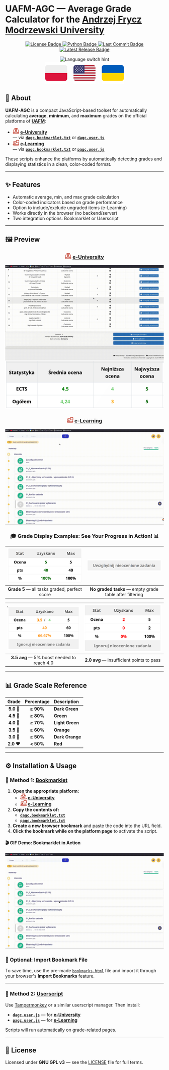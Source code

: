 # **UAFM-AGC** — **Average Grade Calculator for the [Andrzej Frycz Modrzewski University](https://uafm.edu.pl/)**

<p align="center">
  <a href="https://github.com/Anghkooey/uafm_agc/blob/main/LICENSE">
    <img src="https://img.shields.io/github/license/Anghkooey/uafm_agc?style=for-the-badge" alt="License Badge">
  </a>
  <a href="https://www.python.org/">
    <img src="https://img.shields.io/badge/Python-3776AB?style=for-the-badge&logo=python&logoColor=white" alt="Python Badge">
  </a>
  <a href="https://github.com/Anghkooey/uafm_agc/commits/main">
    <img src="https://img.shields.io/github/last-commit/Anghkooey/uafm_agc?style=for-the-badge" alt="Last Commit Badge">
  </a>
  <a href="https://github.com/Anghkooey/uafm_agc/releases">
    <img src="https://img.shields.io/github/release/Anghkooey/uafm_agc?style=for-the-badge" alt="Latest Release Badge">
  </a>
</p>

<p align="center">
<img src="https://img.shields.io/badge/🌏%20Click%20a%20flag%20to%20switch%20language-darkblue?style=for-the-badge" alt="Language switch hint"><br>
  <a href="docs/pl.md"><img src="assets/flags/pl_icon.svg" width="70" alt="Polski"></a>
     
  <a href="README.md"><img src="assets/flags/en_icon.svg" width="70" alt="English"></a>
     
  <a href="docs/ua.md"><img src="assets/flags/ua_icon.svg" width="70" alt="Українська"></a>
</p>

## 📌 About

**UAFM-AGC** is a compact JavaScript-based toolset for automatically calculating **average**, **minimum**, and **maximum** grades on the official platforms of [**UAFM**](https://uafm.edu.pl/):

- <img src="assets/uafm_icons/dziekanat.svg" width="20"> [**e-University**](https://dziekanat.uafm.edu.pl)  
  — via [**`dagc.bookmarklet.txt`**](txt/dagc.bookmarklet.txt) or [**`dagc.user.js`**](js/dagc.user.js)
- <img src="assets/uafm_icons/platforma.svg" width="20"> [**e-Learning**](https://platforma.uafm.edu.pl)  
  — via [**`pagc.bookmarklet.txt`**](txt/pagc.bookmarklet.txt) or [**`pagc.user.js`**](js/pagc.user.js)

These scripts enhance the platforms by automatically detecting grades and displaying statistics in a clean, color-coded format.

---

## ✨ Features

- Automatic average, min, and max grade calculation
- Color-coded indicators based on grade performance
- Option to include/exclude ungraded items (e-Learning)
- Works directly in the browser (no backend/server)
- Two integration options: Bookmarklet or Userscript

---

## 🖼️ Preview

<div align="center">

### <img src="assets/uafm_icons/dziekanat.svg" width="20" alt="e-University"> [**e-University**](https://dziekanat.uafm.edu.pl)

![e-University gif](assets/gifs/dagc.gif)  
![e-University png](assets/script_preview/dziekanat.png)

### <img src="assets/uafm_icons/platforma.svg" width="20" alt="e-Learning"> [**e-Learning**](https://platforma.uafm.edu.pl)

![e-Learning](assets/gifs/pagc.gif)

### 🎓 **Grade Display Examples: See Your Progress in Action!** 📊

| ![Grade 5](assets/script_preview/platfotma/ocena_5.png) | ![No graded tasks](assets/script_preview/platfotma/ignore_0.png) |
| :-----------------------------------------------------: | :--------------------------------------------------------------: |
| **Grade 5** — all tasks graded, perfect score           | **No graded tasks** — empty grade table after filtering          |

| ![Grade 3.5](assets/script_preview/platfotma/ocena_3.5-4.png) | ![Grade 2](assets/script_preview/platfotma/ocena_2.png) |
| :------------------------------------------------------------: | :-----------------------------------------------------: |
| **3.5 avg** — 5% boost needed to reach 4.0                    | **2.0 avg** — insufficient points to pass               |

</div>

---

## 📊 Grade Scale Reference

<div align="center">

| **Grade**  | **Percentage** | **Description** |
| :--------: | :------------: | :-------------- |
| **5.0** 🍏 |   **≥ 90%**    | **Dark Green**  |
| **4.5** 💚 |   **≥ 80%**    | **Green**       |
| **4.0** 💚 |   **≥ 70%**    | **Light Green** |
| **3.5** 🧡 |   **≥ 60%**    | **Orange**      |
| **3.0** 🧡 |   **≥ 50%**    | **Dark Orange** |
| **2.0** ❤️ |   **< 50%**    | **Red**         |

</div>

---

## ⚙️ Installation & Usage

### 📌 Method 1: [Bookmarklet](https://en.wikipedia.org/wiki/Bookmarklet)

1. **Open the appropriate platform:**
   - <img src="assets/uafm_icons/dziekanat.svg" width="20"> [**e-University**](https://dziekanat.uafm.edu.pl)
   - <img src="assets/uafm_icons/platforma.svg" width="20"> [**e-Learning**](https://platforma.uafm.edu.pl)
2. **Copy the contents of:**
   - [**`dagc.bookmarklet.txt`**](txt/dagc.bookmarklet.txt)
   - [**`pagc.bookmarklet.txt`**](txt/pagc.bookmarklet.txt)
3. **Create a new browser bookmark** and paste the code into the URL field.
4. **Click the bookmark while on the platform page** to activate the script.

#### 🎬 GIF Demo: Bookmarklet in Action

![bookmarklet](assets/gifs/bookmarklet.gif)

### 📁 Optional: Import Bookmark File

To save time, use the pre-made [`bookmarks.html`](bookmarks.html) file and import it through your browser's **Import Bookmarks** feature.

---

### 🧩 Method 2: [Userscript](https://en.wikipedia.org/wiki/Wikipedia:User_scripts)

Use [Tampermonkey](https://www.tampermonkey.net/) or a similar userscript manager. Then install:

- [**`dagc.user.js`**](https://github.com/Anghkooey/uafm_agc/raw/refs/heads/main/js/dagc.user.js) — for [**e-University**](https://dziekanat.uafm.edu.pl)
- [**`pagc.user.js`**](https://github.com/Anghkooey/uafm_agc/raw/refs/heads/main/js/pagc.user.js) — for [**e-Learning**](https://platforma.uafm.edu.pl)

Scripts will run automatically on grade-related pages.

---

## 📝 License

Licensed under **GNU GPL v3** — see the [LICENSE](LICENSE) file for full terms.
